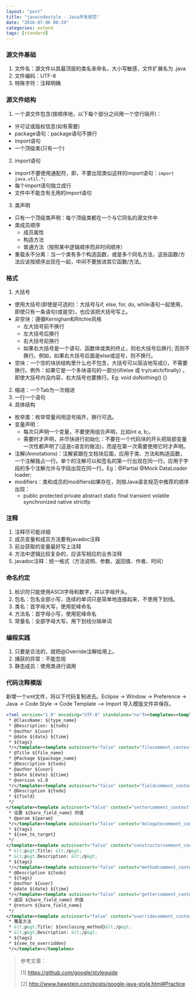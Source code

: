 ```yaml
---
layout: "post"
title: "javacodestyle - Java开发规范"
date: "2016-07-06 08:39"
categories: extend
tags: [standard]
---
```


### 源文件基础
1. 文件名：源文件以其最顶层的类名来命名，大小写敏感，文件扩展名为 .java
2. 文件编码：UTF-8
3. 特殊字符：注释明确

### 源文件结构
1. 一个源文件包含(按顺序地，以下每个部分之间用一个空行隔开)：
  - 许可证或版权信息(如有需要)
  - package语句：package语句不换行
  - import语句
  - 一个顶级类(只有一个)

2. import语句
  - import不要使用通配符，即，不要出现类似这样的import语句：`import java.util.*;`
  - 每个import语句独立成行
  - 文件中不能含有无用的import语句

3. 类声明
  - 只有一个顶级类声明：每个顶级类都在一个与它同名的源文件中
  - 类成员顺序
    - 成员属性
    - 构造方法
    - 普通方法（按照某中逻辑顺序而非时间顺序）
  - 重载永不分离：当一个类有多个构造函数，或是多个同名方法，这些函数/方法应该按顺序出现在一起，中间不要放进其它函数/方法。

### 格式
1. 大括号
  - 使用大括号(即使是可选的)：大括号与if, else, for, do, while语句一起使用，即使只有一条语句(或是空)，也应该把大括号写上。
  - 非空块：遵循Kernighan和Ritchie风格
    - 左大括号前不换行
    - 左大括号后换行
    - 右大括号前换行
    - 如果右大括号是一个语句、函数体或类的终止，则右大括号后换行; 否则不换行。例如，如果右大括号后面是else或逗号，则不换行。
  - 空块：一个空的块状结构里什么也不包含，大括号可以简洁地写成{}，不需要换行。例外：如果它是一个多块语句的一部分(if/else 或 try/catch/finally) ，即使大括号内没内容，右大括号也要换行。Eg: void doNothing() {}
2. 缩进：一个Tab为一次缩进
3. 一行一个语句
4. 具体结构
  - 枚举类：枚举常量间用逗号隔开，换行可选。
  - 变量声明：
    - 每次只声明一个变量，不要使用组合声明，比如int a, b;。
    - 需要时才声明，并尽快进行初始化：不要在一个代码块的开头把局部变量一次性都声明了(这是c语言的做法)，而是在第一次需要使用它时才声明。
  - 注解(Annotations)：注解紧跟在文档块后面，应用于类、方法和构造函数，一个注解独占一行。单个的注解可以和签名的第一行出现在同一行。应用于字段的多个注解允许与字段出现在同一行。Eg：@Partial @Mock DataLoader loader;
  - modifiers：类和成员的modifiers如果存在，则按Java语言规范中推荐的顺序出现：
    - public protected private abstract static final transient volatile synchronized native strictfp

### 注释
1. 注释尽可能详细
2. 成员变量和成员方法要有javadoc注释
3. 前台获取的变量最好写上注释
4. 方法中逻辑比较复杂的，应该写相应的业务注释
5. javadoc注释：统一格式（方法说明、参数、返回值、作者、时间）

### 命名约定
1. 标识符只能使用ASCII字母和数字，并以字母开头。
2. 包名：包名全部小写，连续的单词只是简单地连接起来，不使用下划线。
3. 类名：首字母大写，使用驼峰命名
4. 方法名：首字母小写，使用驼峰命名
5. 常量名：全部字母大写，用下划线分隔单词

### 编程实践
1. 只要是合法的，就把@Override注解给用上。
2. 捕获的异常：不能忽视
3. 静态成员：使用类进行调用

### 代码注释模版
新增一个xml文件，将以下代码复制进去。Eclipse -> Window -> Preference -> Java -> Code Style -> Code Template –> Import 导入模版文件并保存。

```xml
<?xml version="1.0" encoding="UTF-8" standalone="no"?><templates><template autoinsert="false" context="typecomment_context" deleted="false" description="创建的类型的注释" enabled="true" id="org.eclipse.jdt.ui.text.codetemplates.typecomment" name="typecomment">/**
 * @ClassName: ${type_name}
 * @Description: ${todo}
 * @author ${user}
 * @date ${date} ${time}
 * ${tags}
 */</template><template autoinsert="false" context="filecomment_context" deleted="false" description="已创建的 Java 文件的注释" enabled="true" id="org.eclipse.jdt.ui.text.codetemplates.filecomment" name="filecomment">/**  
 * @Title ${file_name}
 * @Package ${package_name}
 * @Description ${todo}
 * @author ${user}
 * @date ${date} ${time}
 * @version v1.0
 */</template><template autoinsert="false" context="fieldcomment_context" deleted="false" description="字段的注释" enabled="true" id="org.eclipse.jdt.ui.text.codetemplates.fieldcomment" name="fieldcomment">/**
 * @Description ${todo}
 * ${field}
 */  
</template><template autoinsert="false" context="settercomment_context" deleted="false" description="setter 方法的注释" enabled="true" id="org.eclipse.jdt.ui.text.codetemplates.settercomment" name="settercomment">/**    
 * 设置 ${bare_field_name} 的值    
 * @param ${param}  
 */</template><template autoinsert="false" context="delegatecomment_context" deleted="false" description="代表方法的注释" enabled="true" id="org.eclipse.jdt.ui.text.codetemplates.delegatecomment" name="delegatecomment">/**
 * ${tags}
 * ${see_to_target}
 */
</template><template autoinsert="false" context="constructorcomment_context" deleted="false" description="创建的构造函数的注释" enabled="true" id="org.eclipse.jdt.ui.text.codetemplates.constructorcomment" name="constructorcomment">/**
 * &lt;p&gt;Title: &lt;/p&gt;
 * &lt;p&gt;Description: &lt;/p&gt;
 * ${tags}
 */</template><template autoinsert="false" context="methodcomment_context" deleted="false" description="非覆盖方法的注释" enabled="true" id="org.eclipse.jdt.ui.text.codetemplates.methodcomment" name="methodcomment">/**
 * @Description ${todo}
 * ${tags}
 * @author ${user}
 * @date ${date} ${time}
 */</template><template autoinsert="false" context="gettercomment_context" deleted="false" description="getter 方法的注释" enabled="true" id="org.eclipse.jdt.ui.text.codetemplates.gettercomment" name="gettercomment">/**
 * 返回 ${bare_field_name} 的值     
 * @return ${bare_field_name}
 */   
</template><template autoinsert="false" context="overridecomment_context" deleted="false" description="覆盖方法的注释" enabled="true" id="org.eclipse.jdt.ui.text.codetemplates.overridecomment" name="overridecomment">/* (非 Javadoc)
 * 覆盖方法
 * &lt;p&gt;Title: ${enclosing_method}&lt;/p&gt;
 * &lt;p&gt;Description: &lt;/p&gt;
 * ${tags}
 * ${see_to_overridden}
 */</template></templates>
```


> 参考文章：
>
> [1] https://github.com/google/styleguide
>
> [2] http://www.hawstein.com/posts/google-java-style.html#Practice

